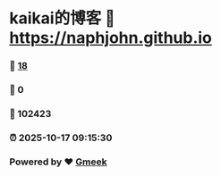 # kaikai的博客 :link: https://naphjohn.github.io 
### :page_facing_up: [18](https://naphjohn.github.io/tag.html) 
### :speech_balloon: 0 
### :hibiscus: 102423 
### :alarm_clock: 2025-10-17 09:15:30 
### Powered by :heart: [Gmeek](https://github.com/Meekdai/Gmeek)
